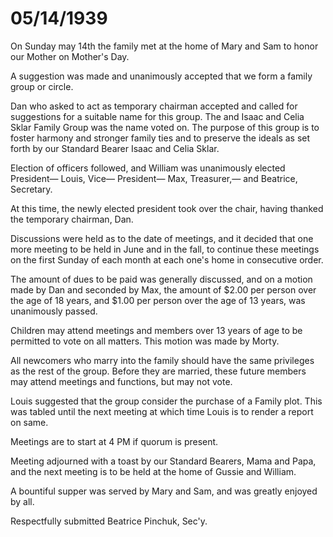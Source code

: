 # 05/14/1939

On Sunday may 14th the family met at the home of Mary and Sam to honor our Mother on Mother's Day.

A suggestion was made and unanimously accepted that we form a family group or circle.

Dan who asked to act as temporary chairman accepted and called for suggestions for a suitable name for this group. The and Isaac and Celia Sklar Family Group was the name voted on. The purpose of this group is to foster harmony and stronger family ties and to preserve the ideals as set forth by our Standard Bearer Isaac and Celia Sklar.

Election of officers followed, and William was unanimously elected President— Louis, Vice— President— Max, Treasurer,— and Beatrice, Secretary.

At this time, the newly elected president took over the chair, having thanked the temporary chairman, Dan.

Discussions were held as to the date of meetings, and it decided that one more meeting to be held in June and in the fall, to continue these meetings on the first Sunday of each month at each one's home in consecutive order.

The amount of dues to be paid was generally discussed, and on a motion made by Dan and seconded by Max, the amount of $2.00 per person over the age of 18 years, and $1.00 per person over the age of 13 years, was unanimously passed.

Children may attend meetings and members over 13 years of age to be permitted to vote on all matters. This motion was made by Morty.

All newcomers who marry into the family should have the same privileges as the rest of the group. Before they are married, these future members may attend meetings and functions, but may not vote.

Louis suggested that the group consider the purchase of a Family plot. This was tabled until the next meeting at which time Louis is to render a report on same.

Meetings are to start at 4 PM if quorum is present.

Meeting adjourned with a toast by our Standard Bearers, Mama and Papa, and the next meeting is to be held at the home of Gussie and William.

A bountiful supper was served by Mary and Sam, and was greatly enjoyed by all.

Respectfully submitted
Beatrice Pinchuk, Sec'y.
